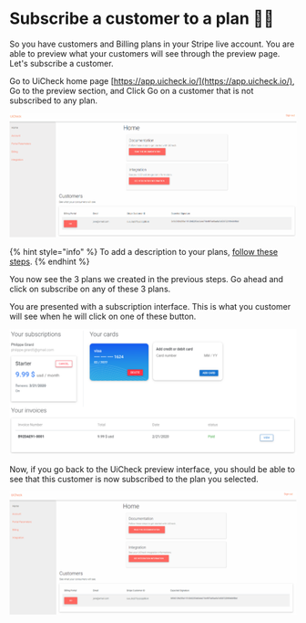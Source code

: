 # Subscribe a customer to a plan 🚴‍♂️

So you have customers and Billing plans in your Stripe live account. You are able to preview what your customers will see through the preview page. Let's subscribe a customer.

Go to UiCheck home page [https://app.uicheck.io/](https://app.uicheck.io/), Go to the preview section, and Click Go on a customer that is not subscribed to any plan. 

![](../.gitbook/assets/capturedstg2.gif)

{% hint style="info" %}
To add a description to your plans, [follow these steps](../extra/add-description-to-plans.md).
{% endhint %}

You now see the 3 plans we created in the previous steps. Go ahead and click on subscribe on any of these 3 plans.

You are presented with a subscription interface. This is what you customer will see when he will click on one of these button. 

![](../.gitbook/assets/image%20%284%29.png)

Now, if you go back to the UiCheck preview interface, you should be able to see that this customer is now subscribed to the plan you selected.

![](../.gitbook/assets/capturedstg4.gif)



